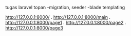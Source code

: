 tugas laravel topan 
-migration, seeder
-blade templating

http://127.0.0.1:8000/
. 
http://127.0.0.1:8000/main
.
http://127.0.0.1:8000/page1
.
http://127.0.0.1:8000/page2
.
http://127.0.0.1:8000/page3
